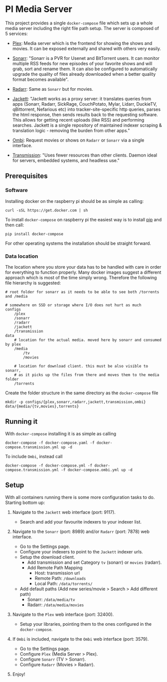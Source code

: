 # PI Media Server

This project provides a single `docker-compose` file which sets up a whole media server including the right file path setup. The server is composed of 5 services:

* [Plex](https://www.plex.tv/): Media server which is the frontend for showing the shows and movies. It can be exposed externally and shared with others very easily. 

* [Sonarr](https://github.com/Sonarr/Sonarr): "Sonarr is a PVR for Usenet and BitTorrent users. It can monitor multiple RSS feeds for new episodes of your favorite shows and will grab, sort and rename them. It can also be configured to automatically upgrade the quality of files already downloaded when a better quality format becomes available".

* [Radarr](https://github.com/Radarr/Radarr): Same as `Sonarr` but for movies.

* [Jackett](https://github.com/Jackett/Jackett): "Jackett works as a proxy server: it translates queries from apps (Sonarr, Radarr, SickRage, CouchPotato, Mylar, Lidarr, DuckieTV, qBittorrent, Nefarious etc) into tracker-site-specific http queries, parses the html response, then sends results back to the requesting software. This allows for getting recent uploads (like RSS) and performing searches. Jackett is a single repository of maintained indexer scraping & translation logic - removing the burden from other apps."

* [Ombi](https://github.com/tidusjar/Ombi): Request movies or shows on `Radarr` or `Sonarr` via a single interface.

* [Transmission](https://github.com/transmission/transmission): "Uses fewer resources than other clients. Daemon ideal for servers, embedded systems, and headless use."

## Prerequisites

### Software
Installing docker on the raspberry pi should be as simple as calling:
```
curl -sSL https://get.docker.com | sh
```

To install `docker-compose` on raspberry pi the easiest way is to install [pip](https://www.raspberrypi.org/documentation/linux/software/python.md) and then call:
```
pip install docker-compose
```

For other operating systems the installation should be straight forward.

### Data location
The location where you store your data has to be handled with care in order for everything to function properly. Many docker images suggest a different approach which is most of the time simply wrong. Therefore the following file hierarchy is suggested:

```
# root folder for sonarr as it needs to be able to see both /torrents and /media

# somewhere on SSD or storage where I/O does not hurt as much
configs
    /plex
    /sonarr
    /radarr
    /jackett
    /transmission
data
    # location for the actual media. moved here by sonarr and consumed by plex
    /media
        /tv
        /movies

    # location for download client. this must be also visible to sonarr, 
    # as it picks up the files from there and moves them to the media folder
    /torrents
```

Create the folder structure in the same directory as the `docker-compose` file
```
mkdir -p configs/{plex,sonarr,radarr,jackett,transmission,ombi} data/{media/{tv,movies},torrents}
```

## Running it
With `docker-compose` installing it is as simple as calling
```
docker-compose -f docker-compose.yaml -f docker-compose.transmission.yml up -d
```

To include `Ombi`, instead call
```
docker-compose -f docker-compose.yml -f docker-compose.transmission.yml -f docker-compose.ombi.yml up -d
```

## Setup
With all containers running there is some more configuration tasks to do. Starting bottom up:

1. Navigate to the `Jackett` web interface (port: 9117). 
    * Search and add your favourite indexers to your indexer list.

2. Navigate to the `Sonarr` (port: 8989) and/or `Radarr` (port: 7878) web interface. 
    * Go to the Settings page. 
    * Configure your indexers to point to the `Jackett` indexer urls.
    * Setup the download client.
        * Add transmission and set Category `tv` (sonarr) or `movies` (radarr).
        * Add Remote Path Mapping
            * Host: transmission url
            * Remote Path: `/downloads`
            * Local Path: `/data/torrents/`
    * Add default paths (Add new series/movie > Search > Add different path)
        * Sonarr: `/data/media/tv`
        * Radarr: `/data/media/movies`

3. Navigate to the `Plex` web interface (port: 32400). 
    * Setup your libraries, pointing them to the ones configured in the `docker-compose`.

4. If `Ombi` is included, navigate to the `Ombi` web interface (port: 3579).
    * Go to the Settings page.
    * Configure `Plex` (Media Server > Plex).
    * Configure `Sonarr` (TV > Sonarr).
    * Configure `Radarr` (Movies > Radarr).

5. Enjoy!
